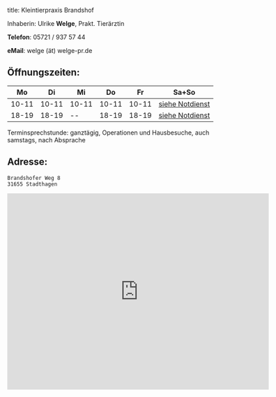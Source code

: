 title: Kleintierpraxis Brandshof

Inhaberin: Ulrike **Welge**, Prakt. Tierärztin

**Telefon**:   05721 / 937 57 44

**eMail**: welge (ät) welge-pr.de

Öffnungszeiten:
---------------

|  Mo   |  Di   |  Mi   |  Do   |  Fr   |           Sa+So                      |
| ----- | ----- | ----- | ----- | ----- | ------------------------------------ |
| 10-11 | 10-11 | 10-11 | 10-11 | 10-11 | [siehe Notdienst](../notdienst.html) |
| 18-19 | 18-19 |  --   | 18-19 | 18-19 | [siehe Notdienst](../notdienst.html) |

Terminsprechstunde: ganztägig, Operationen und Hausbesuche, auch samstags, nach Absprache

Adresse:
---------

    Brandshofer Weg 8
    31655 Stadthagen

<iframe src="https://www.google.com/maps/embed?pb=!1m18!1m12!1m3!1d2440.5917500763553!2d9.19379131597303!3d52.287113261214266!2m3!1f0!2f0!3f0!3m2!1i1024!2i768!4f13.1!3m3!1m2!1s0x47ba7ef6b51eda1b%3A0xcfcf322d3f7793f5!2sKleintierpraxis%20Brandshof%20Ulrike%20Welge!5e0!3m2!1sde!2sfr!4v1599055913417!5m2!1sde!2sfr" width="600" height="450" frameborder="0" style="border:0;" allowfullscreen="" aria-hidden="false" tabindex="0"></iframe>
